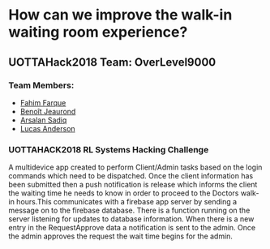# How can we improve the walk-in waiting room experience?

## UOTTAHack2018 Team: OverLevel9000

### Team Members:
* [Fahim Farque](https://github.com/farque65)
* [Benoît Jeaurond](https://github.com/BenJeau)
* [Arsalan Sadiq](https://github.com/arsalansadiq)
* [Lucas Anderson](https://github.com/EarlyHemisphere)

### UOTTAHACK2018 RL Systems Hacking Challenge
  A multidevice app created to perform Client/Admin tasks based on the login commands which need to be dispatched. Once the client information has been submitted then a push notification is release which informs the client the waiting time he needs to know in order to proceed to the Doctors walk-in hours.This communicates with a firebase app server by sending a message on to the firebase database. There is a function running on the server listening for updates to database information. When there is a new entry in the RequestApprove data a notification is sent to the admin. Once the admin approves the request the wait time begins for the admin.
